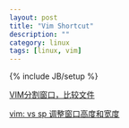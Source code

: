 ```yaml
---
layout: post
title: "Vim Shortcut"
description: ""
category: linux
tags: [linux, vim]
---
```

{% include JB/setup %}

[VIM分割窗口，比较文件](http://hi.baidu.com/bailyzheng/blog/item/850e49d10c57bfdf50da4b37.html)

[vim: vs sp 调整窗口高度和宽度](http://www.cnblogs.com/xuechao/archive/2011/03/29/1999292.html)
